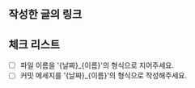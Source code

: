 ## 작성한 글의 링크


## 체크 리스트
- [ ] 파일 이름을 '{날짜}_{이름}'의 형식으로 지어주세요.
- [ ] 커밋 메세지를 '{날짜}_{이름}'의 형식으로 작성해주세요.  